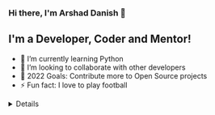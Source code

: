 ### Hi there, I'm Arshad Danish 👋

## I'm a Developer, Coder and Mentor!

- 🌱 I’m currently learning Python
- 👯 I’m looking to collaborate with other developers
- 🥅 2022 Goals: Contribute more to Open Source projects
- ⚡ Fun fact: I love to play football

<details>
  <img align="left" alt="arshaddanish's GitHub Stats" src="https://github-readme-stats.vercel.app/api?username=arshaddanish&&show_icons=true&title_color=ffffff&icon_color=bb2acf&text_color=daf7dc&bg_color=151515" />
</details>
